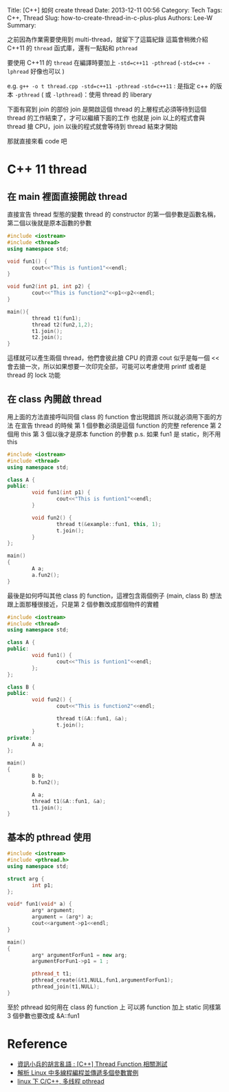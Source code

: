 Title: [C++] 如何 create thread
Date: 2013-12-11 00:56
Category: Tech
Tags: C++, Thread
Slug: how-to-create-thread-in-c-plus-plus
Authors: Lee-W
Summary: 


之前因為作業需要使用到 multi-thread，就留下了這篇紀錄
這篇會稍微介紹 C++11 的 `thread` 函式庫，還有一點點和 `pthread`

<!--more-->

要使用 C++11 的 `thread` 在編譯時要加上 `-std=c++11 -pthread`
(`-std=c++ -lphread` 好像也可以 )

e.g. `g++ -o t thread.cpp -std=c++11 -pthread`
`-std=c++11` :  是指定 c++ 的版本
`-pthread` ( 或 `-lpthread`)：使用 thread 的 liberary

下面有寫到 join 的部份
join 是開啟這個 thread 的上層程式必須等待到這個 thread 的工作結束了，才可以繼續下面的工作
也就是 join 以上的程式會與 thread 搶 CPU，join 以後的程式就會等待到 thread 結束才開始

那就直接來看 code 吧


# C++ 11 thread
## 在 main 裡面直接開啟 thread

直接宣告 thread 型態的變數
thread 的 constructor 的第一個參數是函數名稱，第二個以後就是原本函數的參數

```cpp
#include <iostream>
#include <thread>
using namespace std;    

void fun1() {
        cout<<"This is funtion1"<<endl;
}

void fun2(int p1, int p2) {
        cout<<"This is function2"<<p1<<p2<<endl;
}

main(){
        thread t1(fun1);
        thread t2(fun2,1,2);
        t1.join();
        t2.join();
}
```

這樣就可以產生兩個 thread，他們會彼此搶 CPU 的資源
cout 似乎是每一個 << 會去搶一次，所以如果想要一次印完全部，可能可以考慮使用 printf 或者是 thread 的 lock 功能


## 在 class 內開啟 thread
用上面的方法直接呼叫同個 class 的 function 會出現錯誤
所以就必須用下面的方法
在宣告 thread 的時候
第 1 個參數必須是這個 function 的完整 reference
第 2 個用 this
第 3 個以後才是原本 function 的參數
p.s. 如果 fun1 是 static，則不用 this

```cpp
#include <iostream>
#include <thread>
using namespace std;

class A {
public:
        void fun1(int p1) {
                cout<<"This is funtion1"<<endl;
        }

        void fun2() {
                thread t(&example::fun1, this, 1);
                t.join();
        }
};

main()
{
        A a;
        a.fun2();
}
```

最後是如何呼叫其他 class 的 function，這裡包含兩個例子 (main, class B)
想法跟上面那種很接近，只是第 2 個參數改成那個物件的實體

```cpp
#include <iostream>
#include <thread>
using namespace std;

class A {
public:
        void fun1() {
                cout<<"This is funtion1"<<endl;
        };
};

class B {
public:
        void fun2() {
                cout<<"This is function2"<<endl;

                thread t(&A::fun1, &a);
                t.join();
        }
private:
        A a;
};

main()
{
        B b;
        b.fun2();

        A a;
        thread t1(&A::fun1, &a);
        t1.join();
}
```


## 基本的 pthread 使用

```cpp
#include <iostream>
#include <pthread.h>
using namespace std;

struct arg {
        int p1;
};

void* fun1(void* a) {
        arg* argument;
        argument = (arg*) a;
        cout<<argument->p1<<endl;
}

main()
{
        arg* argumentForFun1 = new arg;
        argumentForFun1->p1 = 1 ;

        pthread_t t1;
        pthread_create(&t1,NULL,fun1,argumentForFun1);
        pthread_join(t1,NULL);
}
```
至於 pthread 如何用在 class 的 function 上
可以將 function 加上 static
同樣第 3 個參數也要改成 &A::fun1

# Reference
- [資訊小兵的胡言亂語 : [C++] Thread Function 相關測試](http://programmingpaul.blogspot.tw/2013/08/c-thread-function.html)
- [解析 Linux 中多線程編程並傳遞多個參數實例](http://17089349.blog.hexun.com.tw/65836836_d.html)
- [linux 下 C/C++, 多线程 pthread](http://www.cnblogs.com/xianghang123/archive/2011/08/11/2134927.html)